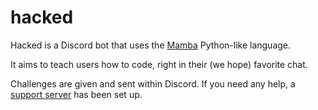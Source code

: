 # hacked

Hacked is a Discord bot that uses the [Mamba](https://github.com/Gelbpunkt/mamba-lang) Python-like language.

It aims to teach users how to code, right in their (we hope) favorite chat.

Challenges are given and sent within Discord. If you need any help, a [support server](https://discord.gg/UeeSvat) has been set up.
